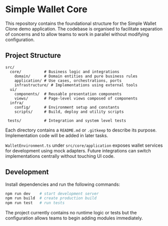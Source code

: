 # Simple Wallet Core

This repository contains the foundational structure for the Simple Wallet Clone demo application. The codebase is organised to facilitate separation of concerns and to allow teams to work in parallel without modifying configuration.

## Project Structure

```
src/
  core/          # Business logic and integrations
    domain/      # Domain entities and pure business rules
    application/ # Use cases, orchestrations, ports
    infrastructure/ # Implementations using external tools
  ui/
    components/  # Reusable presentation components
    views/       # Page-level views composed of components
  infra/
    config/      # Environment setup and constants
    scripts/     # Build, deploy and utility scripts

 tests/          # Integration and system level tests
```

Each directory contains a `README.md` or `.gitkeep` to describe its purpose. Implementation code will be added in later tasks.

`WalletEnvironment.ts` under `src/core/application` exposes wallet services for development using mock adapters. Future integrations can switch implementations centrally without touching UI code.

## Development

Install dependencies and run the following commands:

```bash
npm run dev    # start development server
npm run build  # create production build
npm run test   # run tests
```

The project currently contains no runtime logic or tests but the configuration allows teams to begin adding modules immediately.
